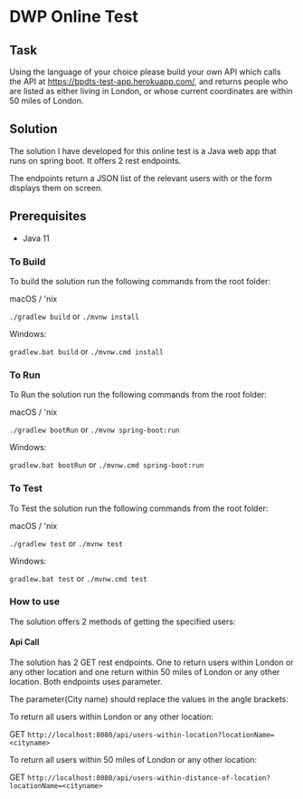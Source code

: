 # DWP Online Test

## Task

Using the language of your choice please build your own API which calls the API at https://bpdts-test-app.herokuapp.com/, and returns people who are listed as either living in London, or whose current coordinates are within 50 miles of London.

## Solution

The solution I have developed for this online test is a Java web app that runs on spring boot. It
offers 2 rest endpoints. 


The endpoints return a JSON list of the relevant users with or the form displays them 
on screen.

## Prerequisites

- Java 11

### To Build

To build the solution run the following commands from the root folder:

macOS / 'nix

`./gradlew build` or `./mvnw install`

Windows:

`gradlew.bat build` or `./mvnw.cmd install`

### To Run

To Run the solution run the following commands from the root folder:

macOS / 'nix

`./gradlew bootRun` or `./mvnw spring-boot:run`

Windows:

`gradlew.bat bootRun` or `./mvnw.cmd spring-boot:run`

### To Test

To Test the solution run the following commands from the root folder:

macOS / 'nix

`./gradlew test` or `./mvnw test`

Windows:

`gradlew.bat test` or `./mvnw.cmd test`

### How to use

The solution offers 2 methods of getting the specified users:

#### Api Call

The solution has 2 GET rest endpoints. One to return users within London or any other location 
and one return within 50 miles of London or any other location. Both endpoints uses parameter. 

The parameter(City name) should replace the values in the angle brackets: 

To return all users within London or any other location:

GET `http://localhost:8080/api/users-within-location?locationName=<cityname>`

To return all users within 50 miles of London or any other location:

GET `http://localhost:8080/api/users-within-distance-of-location?locationName=<cityname>`



